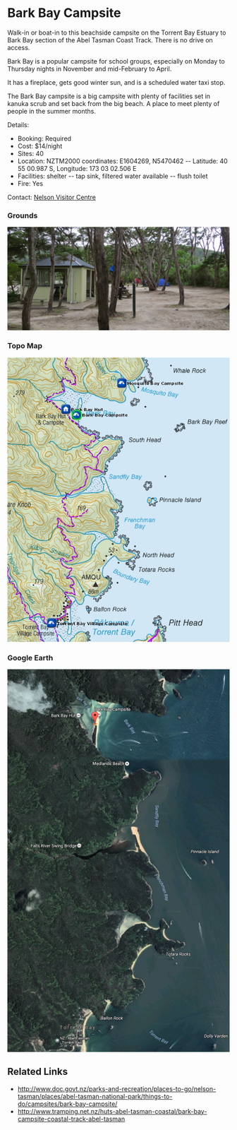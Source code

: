 # Bark Bay Campsite

Walk-in or boat-in to this beachside campsite on the Torrent Bay Estuary to Bark Bay section of the Abel Tasman Coast Track. There is no drive on access.

Bark Bay is a popular campsite for school groups, especially on Monday to Thursday nights in November and mid-February to April.

It has a fireplace, gets good winter sun, and is a scheduled water taxi stop.

The Bark Bay campsite is a big campsite with plenty of facilities set in kanuka scrub and set back from the big beach. A place to meet plenty of people in the summer months.

Details:
* Booking: Required
* Cost: $14/night
* Sites: 40
* Location: NZTM2000 coordinates: E1604269, N5470462 -- Latitude: 40 55 00.987 S, Longitude: 173 03 02.506 E
* Facilities: shelter -- tap sink, filtered water available -- flush toilet
* Fire: Yes

Contact: [Nelson Visitor Centre](contacts.md#nelson-visitor-centre)

### Grounds
![Grounds](assets/bark-bay-campsite-grounds.jpg)

### Topo Map
![Topo Map](assets/bark-bay-campsite-topo-map.jpg)

### Google Earth
![Google Earth](assets/bark-bay-campsite-google-earth-map.jpg)

## Related Links
* http://www.doc.govt.nz/parks-and-recreation/places-to-go/nelson-tasman/places/abel-tasman-national-park/things-to-do/campsites/bark-bay-campsite/
* http://www.tramping.net.nz/huts-abel-tasman-coastal/bark-bay-campsite-coastal-track-abel-tasman